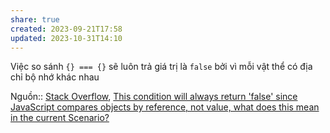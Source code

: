 ```yaml
---
share: true
created: 2023-09-21T17:58
updated: 2023-10-31T14:10
---
```

Việc so sánh `{} === {}` sẽ luôn trả giá trị là `false` bởi vì mỗi vật thể có địa chỉ bộ nhớ khác nhau

Nguồn:: [Stack Overflow](%E2%9C%8D%EF%B8%8F%20L%E1%BA%ADp%20tr%C3%ACnh/%CE%9E%20Ngu%E1%BB%93n%20v%C3%A0%20t%C3%A0i%20nguy%C3%AAn%20h%E1%BB%97%20tr%E1%BB%A3/%CE%9E%20Ngu%E1%BB%93n/Stack%20Overflow.md), [This condition will always return 'false' since JavaScript compares objects by reference, not value, what does this mean in the current Scenario?](https://stackoverflow.com/a/77140099/3416774)
